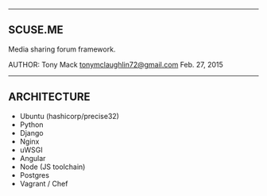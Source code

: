 ---------
SCUSE.ME 
---------

Media sharing forum framework.

AUTHOR:
Tony Mack 
tonymclaughlin72@gmail.com
Feb. 27, 2015

-------------------------
ARCHITECTURE
-------------------------

- Ubuntu (hashicorp/precise32)
- Python 
- Django
- Nginx 
- uWSGI
- Angular
- Node (JS toolchain)
- Postgres
- Vagrant / Chef
